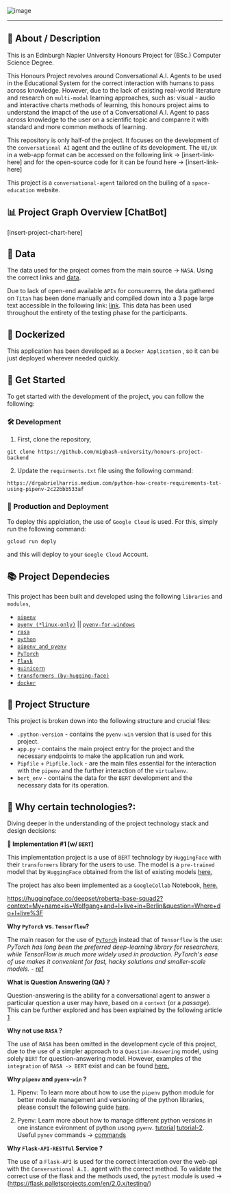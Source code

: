 ![image](https://user-images.githubusercontent.com/20924663/149317090-2482101c-87f2-4fdc-aecc-80e088b66f30.png)

---

## 📜 About / Description

This is an Edinburgh Napier University Honours Project for (BSc.) Computer Science Degree. 

This Honours Project revolves around Conversational A.I. Agents to be used in the Educational System for the correct interaction with humans to pass across knowledge. However, due to the lack of existing real-world literature and research on `multi-modal` learning approaches, such as: visual - audio and interactive charts methods of learning, this honours project aims to understand the imapct of the use of a Conversational A.I. Agent to pass across knowledge to the user on a scientific topic and companre it with standard and more common methods of learning.

This repository is only half-of the project. It focuses on the development of the `conversational AI` agent and the outline of its development. The `UI/UX` in a web-app format can be accessed on the following link -> [insert-link-here] and for the open-source code for it can be found here -> [insert-link-here]

This project is a `conversational-agent` tailored on the builing of a `space-education` website.

## 📊 Project Graph Overview [ChatBot]

[insert-project-chart-here]

## 📃 Data

The data used for the project comes from the main source -> `NASA`. Using the correct links and [data](https://solarsystem.nasa.gov/moons/saturn-moons/titan/overview/).

Due to lack of open-end available `APIs` for consuremrs, the data gathered on `Titan` has been done manually and compiled down into a 3 page large text accessible in the following link: [link](). This data has been used throughout the entirety of the testing phase for the participants.

## 🐳 Dockerized

This application has been developed as a `Docker Application` , so it can be just deployed wherever needed quickly.

## 🚀 Get Started

To get started with the development of the project, you can follow the following:

### 🛠 Development

1. First, clone the repository,

`git clone https://github.com/migbash-university/honours-project-backend `

2. Update the `requirments.txt` file using the following command:

```
https://drgabrielharris.medium.com/python-how-create-requirements-txt-using-pipenv-2c22bbb533af
```

### 🚀 Production and Deployment

To deploy this applciation, the use of `Google Cloud` is used. For this, simply run the following command: 

```
gcloud run deply
```

and this will deploy to your `Google Cloud` Account.

## 📚 Project Dependecies

This project has been built and developed using the following `libraries` and `modules`,

- [`pipenv`](https://pypi.org/project/pipenv/)
- [`pyenv (*linux-only)`](https://github.com/pyenv/pyenv) || [`pyenv-for-windows`](https://github.com/pyenv-win/pyenv-win#installation)
- [`rasa`](https://pypi.org/project/rasa/)
- [`python`](https://www.python.org/downloads/)
- [`pipenv_and_pyenv`](https://hackernoon.com/reaching-python-development-nirvana-bb5692adf30c)
- [`PyTorch`](https://pytorch.org/)
- [`Flask`](https://flask.palletsprojects.com/en/2.0.x/)
- [`guinicorn`](https://gunicorn.org/)
- [`transformers (by-hugging-face)`](https://huggingface.co/docs/transformers/installation)
- [`docker`](https://www.docker.com/)

## 📂 Project Structure

This project is broken down into the following structure and crucial files:

- `.python-version` - contains the `pyenv-win` version that is used for this project.
- `app.py` - contains the main project entry for the project and the necessary endpoints to make the application run and work.
- `Pipfile` + `Pipfile.lock` - are the main files essential for the interaction with the `pipenv` and the further interaction of the `virtualenv`.
- `bert_env` - contains the data for the `BERT` development and the necessary data for its operation.

## 🤔 Why certain technologies?:

Diving deeper in the understanding of the project technology stack and design decisions:

**📌 Implementation #1 [w/ `BERT`]**

This implementation project is a use of `BERT` technology by `HuggingFace` with their `transformers` library for the users to use. The model is a `pre-trained` model that by `HuggingFace` obtained from the list of existing models [here.](https://huggingface.co/models)

The project has also been implemented as a `GoogleCollab` Notebook, [here.](https://colab.research.google.com/drive/1BkZXC41xG9hDmCmkJHKnHr3bu_RH0gAO?usp=sharing)

https://huggingface.co/deepset/roberta-base-squad2?context=My+name+is+Wolfgang+and+I+live+in+Berlin&question=Where+do+I+live%3F

**Why `PyTorch` vs. `Tensorflow`?**

The main reason for the use of [`PyTorch`](https://pytorch.org/) instead that of `Tensorflow` is the use: _PyTorch has long been the preferred deep-learning library for researchers, while TensorFlow is much more widely used in production. PyTorch's ease of use makes it convenient for fast, hacky solutions and smaller-scale models._ - [ref](https://www.udacity.com/blog/2020/05/pytorch-vs-tensorflow-what-you-need-to-know.html)

**What is Question Answering (QA) ?**

Question-answering is the ability for a conversational agent to answer a particular question a user may have, based on a `context` (or a _passage_). This can be further explored and has been explained by the following article [1](https://blog.marketmuse.com/glossary/question-answering-definition/)

**Why not use `RASA` ?**

The use of `RASA` has been omitted in the development cycle of this project, due to the use of a simpler approach to a `Question-Answering` model, using solely `BERT` for question-answering model. However, examples of the `integration` of `RASA -> BERT` exist and can be found [here.](https://rasa.com/blog/how-to-benchmark-bert/)

**Why `pipenv` and `pyenv-win` ?**

1. Pipenv: To learn more about how to use the `pipenv` python module for better module management and versioning of the python libraries, please consult the following guide [here](https://pipenv-fork.readthedocs.io/en/latest/basics.html).

2. Pyenv: Learn more about how to manage different python versions in one instance evironment of python usong `pyenv`. [tutorial](https://switowski.com/blog/pyenv) [tutorial-2](https://realpython.com/intro-to-pyenv/). Useful `pynev` commands -> [commands](https://github.com/pyenv/pyenv/blob/master/COMMANDS.md)

**Why `Flask-API-RESTful` Service ?**

The use of a `Flask-API` is used for the correct interaction over the web-api with the `Conversational A.I.` agent with the correct method. To validate the correct use of the flask and the methods used, the `pytest` module is used -> (https://flask.palletsprojects.com/en/2.0.x/testing/)